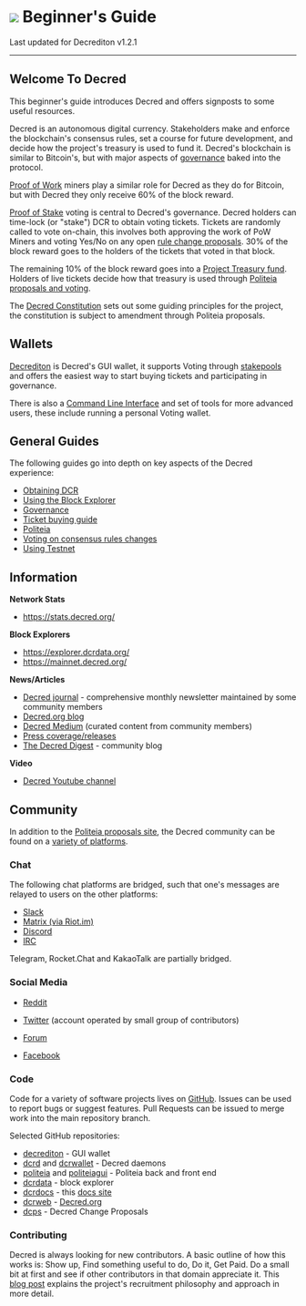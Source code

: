 # <img class="dcr-icon" src="/img/dcr-icons/Flag.svg" /> Beginner's Guide

Last updated for Decrediton v1.2.1

---

## Welcome To Decred 

This beginner's guide introduces Decred and offers signposts to some useful resources.

Decred is an autonomous digital currency. Stakeholders make and enforce the blockchain's consensus rules, set a course for future development, and decide how the project's treasury is used to fund it. Decred's blockchain is similar to Bitcoin's, but with major aspects of [governance](/governance/governance.md) baked into the protocol. 

[Proof of Work](/mining/proof-of-work.md) miners play a similar role for Decred as they do for Bitcoin, but with Decred they only receive 60% of the block reward.

[Proof of Stake](/mining/proof-of-stake.md) voting is central to Decred's governance. Decred holders can time-lock (or "stake") DCR to obtain voting tickets. Tickets are randomly called to vote on-chain, this involves both approving the work of PoW Miners and voting Yes/No on any open [rule change proposals](/getting-started/user-guides/agenda-voting.md). 30% of the block reward goes to the holders of the tickets that voted in that block.

The remaining 10% of the block reward goes into a [Project Treasury fund](http://explorer.dcrdata.org/address/Dcur2mcGjmENx4DhNqDctW5wJCVyT3Qeqkx). Holders of live tickets decide how that treasury is used through [Politeia proposals and voting](/governance/politeia.md).

The [Decred Constitution](/getting-started/constitution.md) sets out some guiding principles for the project, the constitution is subject to amendment through Politeia proposals.

## Wallets

[Decrediton](/getting-started/user-guides/decrediton-setup/) is Decred's GUI wallet, it supports Voting through [stakepools](https://decred.org/stakepools/) and offers the easiest way to start buying tickets and participating in governance.

There is also a [Command Line Interface](/getting-started/user-guides/cli-installation/) and set of tools for more advanced users, these include running a personal Voting wallet.

## General Guides 

The following guides go into depth on key aspects of the Decred experience:

* [Obtaining DCR](/getting-started/obtaining-dcr.md)
* [Using the Block Explorer](/getting-started/using-the-block-explorer.md)
* [Governance](/governance/governance/)
* [Ticket buying guide](/mining/proof-of-stake.md)
* [Politeia](/governance/politeia.md)
* [Voting on consensus rules changes](/getting-started/user-guides/agenda-voting.md)
* [Using Testnet](/getting-started/using-testnet.md)


## Information

**Network Stats**

* https://stats.decred.org/

**Block Explorers**

* https://explorer.dcrdata.org/
* https://mainnet.decred.org/

**News/Articles**

* [Decred journal](https://xaur.github.io/decred-news/) - comprehensive monthly newsletter maintained by some community members
* [Decred.org blog](https://blog.decred.org)
* [Decred Medium](https://medium.com/decred) (curated content from community members)
* [Press coverage/releases](https://decred.org/press/)
* [The Decred Digest](https://thedecreddigest.com/) - community blog

**Video**

* [Decred Youtube channel](https://www.youtube.com/decredchannel)

## Community

In addition to the [Politeia proposals site](www.proposals.decred.org), the Decred community can be found on a [variety of platforms](https://decred.org/community/).

### Chat 

The following chat platforms are bridged, such that one's messages are relayed to users on the other platforms:

* [Slack](https://slack.decred.org/)
* [Matrix (via Riot.im)](https://riot.im/app/#/room/#general:decred.org)
* [Discord](https://discord.gg/GJ2GXfz)
* [IRC](https://webchat.freenode.net/?channels=decred&uio=d4)

Telegram, Rocket.Chat and KakaoTalk are partially bridged.

### Social Media

* [Reddit](https://www.reddit.com/r/decred)

* [Twitter]() (account operated by small group of contributors)
* [Forum](https://forum.decred.org/)
* [Facebook](https://facebook.com/decredproject) 

### Code

Code for a variety of software projects lives on [GitHub](https://github.com/decred). Issues can be used to report bugs or suggest features. Pull Requests can be issued to merge work into the main repository branch.

Selected GitHub repositories:

* [decrediton](https://github.com/decred/decrediton) - GUI wallet
* [dcrd](https://github.com/decred/dcrd) and [dcrwallet](https://github.com/decred/dcrwallet) - Decred daemons
* [politeia](https://github.com/decred/politeia) and [politeiagui](https://github.com/decred/politeiagui) - Politeia back and front end
* [dcrdata](https://github.com/decred/dcrdata) - block explorer
* [dcrdocs](https://github.com/decred/dcrdocs) - this [docs site](http://docs.decred.org)
* [dcrweb](https://github.com/decred/dcrweb) - [Decred.org](https://decred.org/)
* [dcps](https://github.com/decred/dcps) - Decred Change Proposals

### Contributing

Decred is always looking for new contributors. A basic outline of how this works is: Show up, Find something useful to do, Do it, Get Paid. Do a small bit at first and see if other contributors in that domain appreciate it. This [blog post](https://blog.decred.org/2017/07/25/Decred-Recruiting/) explains the project's recruitment philosophy and approach in more detail.
